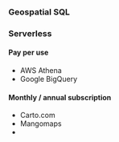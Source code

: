 
### Geospatial SQL



### Serverless

#### Pay per use
* AWS Athena
* Google BigQuery


#### Monthly / annual subscription

* Carto.com
* Mangomaps 
* 


### 
